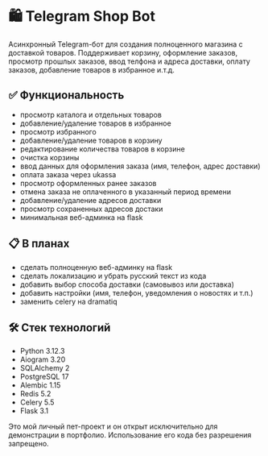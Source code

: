 # 🛍️ Telegram Shop Bot

Асинхронный Telegram-бот для создания полноценного магазина с доставкой товаров. 
Поддерживает корзину, оформление заказов, просмотр прошлых заказов, ввод телфона и адреса доставки, оплату заказов, добавление товаров в избранное и.т.д.

## ✅ Функциональность
- просмотр каталога и отдельных товаров
- добавление/удаление товаров в избранное
- просмотр избранного
- добавление/удаление товаров в корзину
- редактирование количества товаров в корзине
- очистка корзины
- ввод данных для оформления заказа (имя, телефон, адрес доставки)
- оплата заказа через ukassa
- просмотр оформленных ранее заказов
- отмена заказа не оплаченного в указанный период времени
- добавление/удаление адресов доставки
- просмотр сохраненных адресов достаки
- минимальная веб-админка на flask

## 📋 В планах
- сделать полноценную веб-админку на flask
- сделать локализацию и убрать русский текст из кода
- добавить выбор способа доставки (самовывоз или доставка)
- добавить настройки (имя, телефон, уведомления о новостях и т.п.)
- заменить celery на dramatiq

## 🛠️ Стек технологий
- Python 3.12.3
- Aiogram 3.20
- SQLAlchemy 2
- PostgreSQL 17
- Alembic 1.15
- Redis 5.2
- Celery 5.5
- Flask 3.1

Это мой личный пет-проект и он открыт исключительно для демонстрации в портфолио. Использование его кода без разрешения запрещено.

